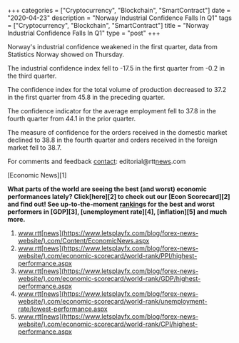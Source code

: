 +++
categories = ["Cryptocurrency", "Blockchain", "SmartContract"]
date = "2020-04-23"
description = "Norway Industrial Confidence Falls In Q1"
tags = ["Cryptocurrency", "Blockchain", "SmartContract"]
title = "Norway Industrial Confidence Falls In Q1"
type = "post"
+++

Norway's industrial confidence weakened in the first quarter, data from
Statistics Norway showed on Thursday.

The industrial confidence index fell to -17.5 in the first quarter from
-0.2 in the third quarter.

The confidence index for the total volume of production decreased to
37.2 in the first quarter from 45.8 in the preceding quarter.

The confidence indicator for the average employment fell to 37.8 in the
fourth quarter from 44.1 in the prior quarter.

The measure of confidence for the orders received in the domestic market
declined to 38.8 in the fourth quarter and orders received in the
foreign market fell to 38.7.

For comments and feedback [contact](https://www.playgroundfx.com/contact/): editorial@rtt[news](https://www.letsplayfx.com/blog/forex-news-website/).com

[Economic News][1]

 **What parts of the world are seeing the best (and worst) economic
performances lately? Click[here][2] to check out our [Econ Scorecard][2]
and find out! See up-to-the-moment [ranking](https://www.playgroundfx.com/blog/crypto-exchange-ranking/)s for the best and worst
performers in [GDP][3], [unemployment rate][4], [inflation][5] and much
more.**

   1. www.rtt[news](https://www.letsplayfx.com/blog/forex-news-website/).com/Content/EconomicNews.aspx
   2. www.rtt[news](https://www.letsplayfx.com/blog/forex-news-website/).com/economic-scorecard/world-rank/PPI/highest-performance.aspx
   3. www.rtt[news](https://www.letsplayfx.com/blog/forex-news-website/).com/economic-scorecard/world-rank/GDP/highest-performance.aspx
   4. www.rtt[news](https://www.letsplayfx.com/blog/forex-news-website/).com/economic-scorecard/world-rank/unemployment-rate/lowest-performance.aspx
   5. www.rtt[news](https://www.letsplayfx.com/blog/forex-news-website/).com/economic-scorecard/world-rank/CPI/highest-performance.aspx